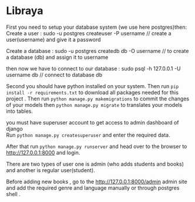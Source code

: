# Libraya
First you need to setup your database system (we use here postgres)then:
Create a user :
sudo -u postgres createuser -P username  //   create a user(username) and give it a password

Create a database :
sudo -u postgres createdb db -O username // to create a database (db) and assign it to username

then now we have to connect to our database :
sudo psql -h 127.0.0.1 -U username  db // connect to database db 

Second you should have python installed on your system. Then run `pip install -r requirements.txt` to download all packages needed for this project .
Then run `python manage.py makemigrations`  to commit the changes of your models 
then `python manage.py migrate` to translates your models into tables.

you must have superuser account to get access to admin  dashboard of django  
Run `python manage.py createsuperuser` and enter the required data.

After that run `python manage.py runserver` and head over to the browser to http://127.0.0.1:8000 and login.



There are two types of user one is admin (who adds students and books) and another is regular user(student).


 
Before adding new books , go to the http://127.0.0.1:8000/admin admin site and add the required genre and language manually  or through postgres shell .  
